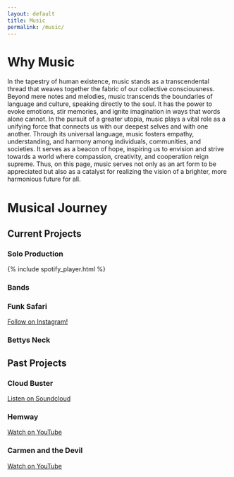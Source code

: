 ```yaml
---
layout: default
title: Music
permalink: /music/
---
```


# Why Music
In the tapestry of human existence, music stands as a transcendental thread that weaves together the fabric of our collective consciousness. Beyond mere notes and melodies, music transcends the boundaries of language and culture, speaking directly to the soul. It has the power to evoke emotions, stir memories, and ignite imagination in ways that words alone cannot. In the pursuit of a greater utopia, music plays a vital role as a unifying force that connects us with our deepest selves and with one another. Through its universal language, music fosters empathy, understanding, and harmony among individuals, communities, and societies. It serves as a beacon of hope, inspiring us to envision and strive towards a world where compassion, creativity, and cooperation reign supreme. Thus, on this page, music serves not only as an art form to be appreciated but also as a catalyst for realizing the vision of a brighter, more harmonious future for all.

# Musical Journey

## Current Projects

### Solo Production

{% include spotify_player.html %}

### Bands
### Funk Safari
[Follow on Instagram!]((https://www.instagram.com/funk_safari_band/))
### Bettys Neck


## Past Projects

### Cloud Buster
[Listen on Soundcloud](https://soundcloud.com/cloudbusterma/sets/with-out-lines-demo)

### Hemway
[Watch on YouTube](https://www.youtube.com/watch?v=roRHf1kCeDM)

### Carmen and the Devil
[Watch on YouTube](https://www.youtube.com/watch?v=fGrxbLaZjnE)
